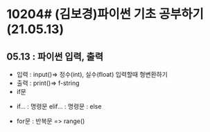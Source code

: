 # 10204# (김보경)파이썬 기초 공부하기 (21.05.13)
## 05.13 : 파이썬 입력, 출력
* 입력 : input()=> 정수(int), 실수(float) 입력할때 형변환하기
* 출력 : print()=> f-string
* if문
+ if... : 명령문 elif... :  명령문 : else
* for문 : 반복문 => range()

